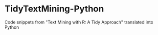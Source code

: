 # TidyTextMining-Python
Code snippets from "Text Mining with R: A Tidy Approach" translated into Python
